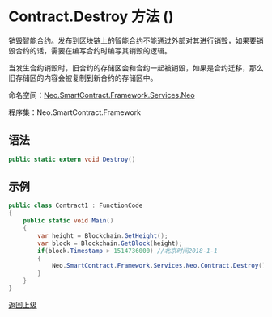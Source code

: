 # Contract.Destroy 方法 ()

销毁智能合约。发布到区块链上的智能合约不能通过外部对其进行销毁，如果要销毁合约的话，需要在编写合约时编写其销毁的逻辑。

当发生合约销毁时，旧合约的存储区会和合约一起被销毁，如果是合约迁移，那么旧存储区的内容会被复制到新合约的存储区中。

命名空间：[Neo.SmartContract.Framework.Services.Neo](../../neo.md)

程序集：Neo.SmartContract.Framework

## 语法

```c#
public static extern void Destroy()
```

## 示例

```c#
public class Contract1 : FunctionCode
{
    public static void Main()
    {
        var height = Blockchain.GetHeight();
        var block = Blockchain.GetBlock(height);
        if(block.Timestamp > 1514736000) //北京时间2018-1-1
        {
            Neo.SmartContract.Framework.Services.Neo.Contract.Destroy();
        }
    }
}
```



[返回上级](../Contract.md)
